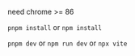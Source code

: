 need chrome >= 86

```pnpm install``` or ```npm install```

```pnpm dev``` or ```npm run dev``` or ```npx vite```